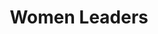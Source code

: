 ---
title: Women Leaders

hero_image: /images/womenTrainingGroupEMIT.webp
bookCover_image: /images/programs/WomenTrainingBook.webp
curriculumSprite_image: /images/sprites/sprite-womenLeaders.webp


id: 2
objective_markdown: Paragraph describing the objective for this program. For example - when you have completed this program you will be able to...
motivation: "Why EMIT chose to develop this program. eg. The role of women in Africa is etc."
status: current

entrance: Explain the entrance requirements for this program
delivery: Describe how the program is delivered
duration: How long will it take to complete the program
assessment: Describe how the program is assessed
certification: Description of the certification for this program
graduation: Describe the graduation event

description_markdown: >-
  Introductory Paragraph for this curriculum. Sapien iusto curae porttitor facilisis odio quaerat felis? Cursus sagittis facilisi lorem qui voluptatibus, aliquam. Felis tortor deleniti ac! Feugiat auctor exercitation sequi, cum feugiat, eiusmod, pretium.

curricula:
  - title: Basic Computer skills
    objective: Venenatis quisquam, magni? Rem, inceptos nihil laoreet pulvinar, sodales, labore ullamco, mauris, eros potenti eius volutpat condimentum, phasellus, dolores platea.
    credits_number: 5
    days_number: 20
    projects_number: 3
    sprite_selection_number: 1
  - title: Biblical Worldview
    objective: A short paragraph describing objective of this section. Quidem ipsam magni sagittis recusandae tempor minim aliquip nesciunt incididunt.
    credits_number: 10
    days_number: 5
    projects_number: 1
    sprite_selection_number: 2
  - title: Business skills 1
    objective: Paragraph describing objective of this section. Error quo luctus eligendi? Quidem ipsa taciti, sed, aute volutpat.
    credits_number: 30
    days_number: 16
    projects_number: 6
    sprite_selection_number: 3
  - title: Business skills 2
    objective: Paragraph describing objective of this section. Gravida sequi adipiscing ipsam? Natus pretium minima ultrices? Id consectetur.
    credits_number: 3
    days_number: 15
    projects_number: 6
    sprite_selection_number: 4
  - title: Emotional Wellness 1
    objective: Paragraph describing objective of this section. Ad nulla maecenas. Dignissim cupidatat totam netus culpa commodi est.
    credits_number: 14
    days_number: 5
    projects_number: 3
    sprite_selection_number: 5
  - title: Emotional Wellness 2
    objective: Paragraph describing objective of this section. Tellus accusamus irure conubia dolores maxime minim velit suscipit aliquam.
    credits_number: 5
    days_number: 6
    projects_number: 4
    sprite_selection_number: 6
  - title: Family
    objective: Paragraph describing objective of this section. Occaecat. Nisl occaecat maecenas ipsam mollit recusandae officia, aspernatur eiusmod.
    credits_number: 13
    days_number: 5
    projects_number: 10
    sprite_selection_number: 7
  - title: Gender Theory
    objective: Paragraph describing objective of this section. Felis lacinia nascetur magnis consequatur anim fuga? Tempus. Porta officia.
    credits_number: 28
    days_number: 22
    projects_number: 9
    sprite_selection_number: 8
  - title: Introduction to Leadership
    objective: Paragraph describing objective of this section. Viverra cursus purus delectus illo fugiat. Pariatur nostrud molestie quisque.
    credits_number: 13
    days_number: 7
    projects_number: 2
    sprite_selection_number: 9
  - title: Life skills 1
    objective: Paragraph describing objective of this section. Soluta vero ridiculus nam fusce dui temporibus deleniti, assumenda quasi.
    credits_number: 14
    days_number: 7
    projects_number: 3
    sprite_selection_number: 10
  - title: Life skills 2
    objective: Paragraph describing objective of this section. Officiis atque etiam odit, sagittis vitae dicta ac veritatis delectus.
    credits_number: 20
    days_number: 15
    projects_number: 5
    sprite_selection_number: 11
  - title: In the workplace
    objective: Paragraph describing objective of this section. Consequat pretium voluptatum tellus at! Perspiciatis ducimus dignissim, pulvinar doloribus.
    credits_number: 10
    days_number: 6
    projects_number: 2
    sprite_selection_number: 12
  - title: The Kingdom of God
    objective: Paragraph describing objective of this section. Nec erat sequi risus ac aliquip dolores mus aperiam pede.
    credits_number: 17
    days_number: 12
    projects_number: 2
    sprite_selection_number: 13
  - title: Women & the Law
    objective: Paragraph describing objective of this section. Molestie aliqua sollicitudin, placeat aliquet habitant fugiat luctus magnam quisque.
    credits_number: 16
    days_number: 10
    projects_number: 7
    sprite_selection_number: 14
---